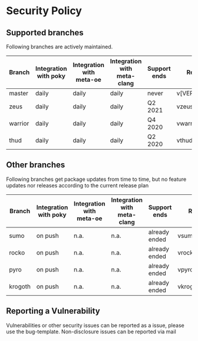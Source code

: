 # Security Policy

## Supported branches

Following branches are actively maintained.

| Branch  | Integration with poky | Integration with meta-oe | Integration with meta-clang | Support ends |    Release tag    |
| ------- | --------------------- | ------------------------ | --------------------------- | ------------ | ----------------- |
| master  | daily                 | daily                    | daily                       | never        | v[VERSION]        |
| zeus    | daily                 | daily                    | daily                       | Q2 2021      | vzeus[VERSION]    |
| warrior | daily                 | daily                    | daily                       | Q4 2020      | vwarrior[VERSION] |
| thud    | daily                 | daily                    | daily                       | Q2 2020      | vthud[VERSION]    |

## Other branches

Following branches get package updates from time to time, but no feature updates nor releases according to the current release plan

| Branch  | Integration with poky | Integration with meta-oe | Integration with meta-clang | Support ends  |    Release tag    |
| ------- | --------------------- | ------------------------ | --------------------------- | ------------- | ----------------- |
| sumo    | on push               | n.a.                     | n.a.                        | already ended | vsumo[VERSION]    |
| rocko   | on push               | n.a.                     | n.a.                        | already ended | vrocko[VERSION]   |
| pyro    | on push               | n.a.                     | n.a.                        | already ended | vpyro[VERSION]    |
| krogoth | on push               | n.a.                     | n.a.                        | already ended | vkrogoth[VERSION] |

## Reporting a Vulnerability

Vulnerabilities or other security issues can be reported as a issue, please use the bug-template.
Non-disclosure issues can be reported via mail
